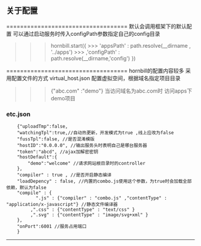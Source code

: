 ## 关于配置
===================================
默认会调用框架下的默认配置 可以通过启动服务时传入configPath参数指定自己的config目录
>>> hornbill.start({
        >>>     'appsPath' : path.resolve(__dirname , '../apps')
        >>>     ,'configPath' : path.resolve(__dirname,'config')
>>>     })

===================================
hornbill的配置内容较多 采用配置文件的方式
virtual_host.json 配置虚拟空间，根据域名指定项目目录 
>>> {"abc.com" :"demo"}
当访问域名为abc.com时 访问apps下demo项目

### etc.json

        {"uploadTmp":false,
        "watchingTpl":true,//自动热更新，开发模式为true ,线上应改为false
        "fussTpl":false, //是否混淆模版
        "hostID":"0.0.0.0", //输出服务头时表明自己是哪台服务器
        "token":"abcd", //ajax加解密密钥
        "hostDefault":{
            "demo":"welcome" //请求网站根目录时的controller
        },
        "compiler" : true , //是否开启静态编译
        "loadDepency" : false, //内置的combo.js使用这个参数，为true时会加载全部依赖，默认为false
        "compile" : {
               ".js" : {"compiler" : "combo.js" ,"contentType" : "application/x-javascript"} //静态文件编译器
             ,".css" : {"contentType" : "text/css" }
             ,".svg" : {"contentType" : "image/svg+xml" }
        },
        "onPort":6001 //服务占用端口
        }
-----------------------------------
